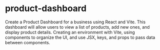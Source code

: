 # product-dashboard
Create a Product Dashboard for a business using React and Vite. This dashboard will allow users to view a list of products, add new ones, and display product details. Creating an environment with Vite, using components to organize the UI, and use JSX, keys, and props to pass data between components.
